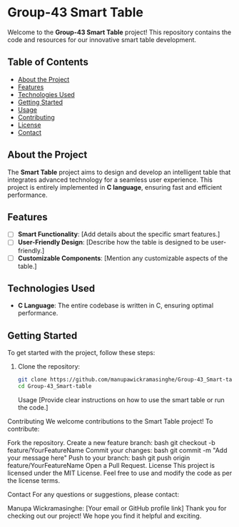 # Group-43 Smart Table

Welcome to the **Group-43 Smart Table** project! This repository contains the code and resources for our innovative smart table development.

## Table of Contents

- [About the Project](#about-the-project)
- [Features](#features)
- [Technologies Used](#technologies-used)
- [Getting Started](#getting-started)
- [Usage](#usage)
- [Contributing](#contributing)
- [License](#license)
- [Contact](#contact)

## About the Project

The **Smart Table** project aims to design and develop an intelligent table that integrates advanced technology for a seamless user experience. This project is entirely implemented in **C language**, ensuring fast and efficient performance.

## Features

- [ ] **Smart Functionality**: [Add details about the specific smart features.]
- [ ] **User-Friendly Design**: [Describe how the table is designed to be user-friendly.]
- [ ] **Customizable Components**: [Mention any customizable aspects of the table.]

## Technologies Used

- **C Language**: The entire codebase is written in C, ensuring optimal performance.

## Getting Started

To get started with the project, follow these steps:

1. Clone the repository:
   ```bash
   git clone https://github.com/manupawickramasinghe/Group-43_Smart-table.git
   cd Group-43_Smart-table
   ```

   Usage
[Provide clear instructions on how to use the smart table or run the code.]

Contributing
We welcome contributions to the Smart Table project! To contribute:

Fork the repository.
Create a new feature branch:
bash
git checkout -b feature/YourFeatureName
Commit your changes:
bash
git commit -m "Add your message here"
Push to your branch:
bash
git push origin feature/YourFeatureName
Open a Pull Request.
License
This project is licensed under the MIT License. Feel free to use and modify the code as per the license terms.

Contact
For any questions or suggestions, please contact:

Manupa Wickramasinghe: [Your email or GitHub profile link]
Thank you for checking out our project! We hope you find it helpful and exciting.
